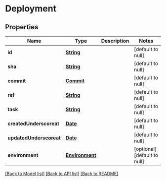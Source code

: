 # Deployment
## Properties

Name | Type | Description | Notes
------------ | ------------- | ------------- | -------------
**id** | [**String**](string.md) |  | [default to null]
**sha** | [**String**](string.md) |  | [default to null]
**commit** | [**Commit**](Commit.md) |  | [default to null]
**ref** | [**String**](string.md) |  | [default to null]
**task** | [**String**](string.md) |  | [default to null]
**createdUnderscoreat** | [**Date**](DateTime.md) |  | [default to null]
**updatedUnderscoreat** | [**Date**](DateTime.md) |  | [default to null]
**environment** | [**Environment**](Environment.md) |  | [optional] [default to null]

[[Back to Model list]](../README.md#documentation-for-models) [[Back to API list]](../README.md#documentation-for-api-endpoints) [[Back to README]](../README.md)

